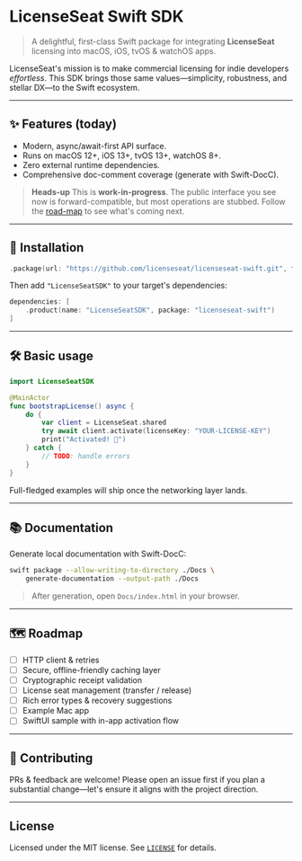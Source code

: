 # LicenseSeat Swift SDK

> A delightful, first-class Swift package for integrating **LicenseSeat** licensing into macOS, iOS, tvOS & watchOS apps.

LicenseSeat's mission is to make commercial licensing for indie developers *effortless*. This SDK brings those same values—simplicity, robustness, and stellar DX—to the Swift ecosystem.

---

## ✨ Features (today)

* Modern, async/await-first API surface.
* Runs on macOS 12+, iOS 13+, tvOS 13+, watchOS 8+.
* Zero external runtime dependencies.
* Comprehensive doc-comment coverage (generate with Swift-DocC).

> **Heads-up**
> This is **work-in-progress**. The public interface you see now is forward-compatible, but most operations are stubbed. Follow the [road-map](#roadmap) to see what's coming next.

---

## 🚀 Installation

```swift
.package(url: "https://github.com/licenseseat/licenseseat-swift.git", from: "0.1.0")
```

Then add `"LicenseSeatSDK"` to your target's dependencies:

```swift
dependencies: [
    .product(name: "LicenseSeatSDK", package: "licenseseat-swift")
]
```

---

## 🛠  Basic usage

```swift
import LicenseSeatSDK

@MainActor
func bootstrapLicense() async {
    do {
        var client = LicenseSeat.shared
        try await client.activate(licenseKey: "YOUR-LICENSE-KEY")
        print("Activated! 🎉")
    } catch {
        // TODO: handle errors
    }
}
```

Full-fledged examples will ship once the networking layer lands.

---

## 📚 Documentation

Generate local documentation with Swift-DocC:

```bash
swift package --allow-writing-to-directory ./Docs \
    generate-documentation --output-path ./Docs
```

> After generation, open `Docs/index.html` in your browser.

---

## 🗺 Roadmap

* [ ] HTTP client & retries
* [ ] Secure, offline-friendly caching layer
* [ ] Cryptographic receipt validation
* [ ] License seat management (transfer / release)
* [ ] Rich error types & recovery suggestions
* [ ] Example Mac app
* [ ] SwiftUI sample with in-app activation flow

---

## 🤝 Contributing

PRs & feedback are welcome! Please open an issue first if you plan a substantial change—let's ensure it aligns with the project direction.

---

## License

Licensed under the MIT license. See [`LICENSE`](LICENSE) for details. 